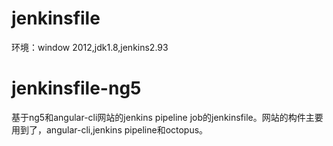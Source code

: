 # jenkinsfile
环境：window 2012,jdk1.8,jenkins2.93
# jenkinsfile-ng5
 基于ng5和angular-cli网站的jenkins pipeline job的jenkinsfile。网站的构件主要用到了，angular-cli,jenkins pipeline和octopus。
 
